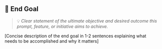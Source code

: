 ## 🎯 End Goal
> 💡 *Clear statement of the ultimate objective and desired outcome this prompt, feature, or initiative aims to achieve.*

[Concise description of the end goal in 1-2 sentences explaining what needs to be accomplished and why it matters]